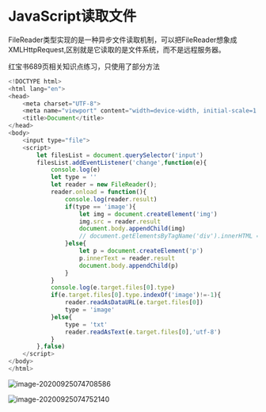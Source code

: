 # JavaScript读取文件

FileReader类型实现的是一种异步文件读取机制，可以把FileReader想象成XMLHttpRequest,区别就是它读取的是文件系统，而不是远程服务器。

红宝书689页相关知识点练习，只使用了部分方法

```js
<!DOCTYPE html>
<html lang="en">
<head>
    <meta charset="UTF-8">
    <meta name="viewport" content="width=device-width, initial-scale=1.0">
    <title>Document</title>
</head>
<body>
    <input type="file">
    <script>
        let filesList = document.querySelector('input')
        filesList.addEventListener('change',function(e){
            console.log(e)
            let type = ''
            let reader = new FileReader();
            reader.onload = function(){
                console.log(reader.result)
                if(type == 'image'){
                    let img = document.createElement('img')
                    img.src = reader.result
                    document.body.appendChild(img)
                    // document.getElementsByTagName('div').innerHTML = '<img>'
                }else{
                    let p = document.createElement('p')
                    p.innerText = reader.result
                    document.body.appendChild(p)
                }
            }
            console.log(e.target.files[0].type)
            if(e.target.files[0].type.indexOf('image')!=-1){
                reader.readAsDataURL(e.target.files[0])
                type = 'image'
            }else{
                type = 'txt'
                reader.readAsText(e.target.files[0],'utf-8')
            }
        },false)
    </script>
</body>
</html>
```

![image-20200925074708586](../assets/image-20200925074708586.png)

![image-20200925074752140](../assets/image-20200925074752140.png)

